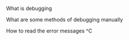 What is debugging

What are some methods of debugging manually

How to read the error messages
^C


